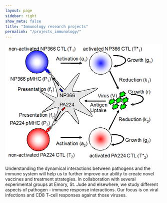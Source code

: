 ```yaml
---
layout: page
sidebar: right
show_meta: false
title: "Immunology research projects"
permalink: "/projects_immunology/"
---
```


![](../images/immunology.png)

	
Understanding the dynamical interactions between pathogens and the immune system will help us to further improve our ability to create novel vaccines and treatment strategies. In collaboration with several experimental groups at Emory, St. Jude and elsewhere, we study different aspects of pathogen - immune response interactions. Our focus is on viral infections and CD8 T-cell responses against those viruses.
